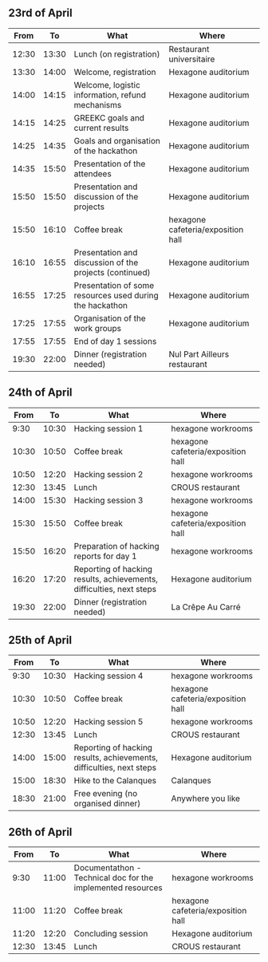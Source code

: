 ## 23rd of April

| From | To | What | Where |
|-------|-------|------------------------------------|---------------------------|
| 12:30 | 13:30 | Lunch (on registration) | Restaurant universitaire |
| 13:30 | 14:00 | Welcome, registration| Hexagone auditorium |
| 14:00 | 14:15 | Welcome, logistic information, refund mechanisms | Hexagone auditorium |
| 14:15 | 14:25 | GREEKC goals and current results | Hexagone auditorium |
| 14:25 | 14:35 | Goals and organisation of the hackathon | Hexagone auditorium |
| 14:35 | 15:50 | Presentation of the attendees | Hexagone auditorium |
| 15:50 | 15:50 | Presentation and discussion of the projects | Hexagone auditorium |
| 15:50 | 16:10 | Coffee break | hexagone cafeteria/exposition hall |
| 16:10 | 16:55 | Presentation and discussion of the projects (continued) | Hexagone auditorium |
| 16:55 | 17:25 | Presentation of some resources used during the hackathon | Hexagone auditorium |
| 17:25 | 17:55 | Organisation of the work groups | Hexagone auditorium |
| 17:55 | 17:55 | End of day 1 sessions |  |
| 19:30 | 22:00 | Dinner (registration needed) | Nul Part Ailleurs restaurant |

## 24th of April

| From | To | What | Where |
|-------|-------|-------------------------|-------|
| 9:30 | 10:30 | Hacking session 1 | hexagone workrooms |
| 10:30 | 10:50 | Coffee break | hexagone cafeteria/exposition hall |
| 10:50 | 12:20 | Hacking session 2 | hexagone workrooms |
| 12:30 | 13:45 | Lunch | CROUS restaurant |
| 14:00 | 15:30 | Hacking session 3 | hexagone workrooms |
| 15:30 | 15:50 | Coffee break | hexagone cafeteria/exposition hall |
| 15:50 | 16:20 | Preparation of hacking reports for day 1 | hexagone workrooms |
| 16:20 | 17:20 | Reporting of hacking results, achievements, difficulties, next steps | Hexagone auditorium |
| 19:30 | 22:00 | Dinner (registration needed) | La Crêpe Au Carré |

## 25th of April

| From | To | What | Where |
|-------|-------|-------------------------|-------|
| 9:30 | 10:30 | Hacking session 4 | hexagone workrooms |
| 10:30 | 10:50 | Coffee break | hexagone cafeteria/exposition hall |
| 10:50 | 12:20 | Hacking session 5 | hexagone workrooms |
| 12:30 | 13:45 | Lunch | CROUS restaurant |
| 14:00 | 15:00 | Reporting of hacking results, achievements, difficulties, next steps | Hexagone auditorium |
| 15:00 | 18:30 | Hike to the Calanques | Calanques |
| 18:30 | 21:00 | Free evening (no organised dinner) | Anywhere you like |

## 26th of April

| From | To | What | Where |
|-------|-------|-------------------------|-------|
| 9:30 | 11:00 | Documentathon - Technical doc for the implemented resources | hexagone workrooms |
| 11:00 | 11:20 | Coffee break | hexagone cafeteria/exposition hall |
| 11:20 | 12:20 | Concluding session | Hexagone auditorium |
| 12:30 | 13:45 | Lunch | CROUS restaurant |
